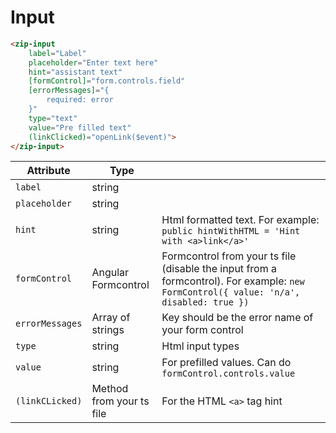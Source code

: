 # Input

```html
<zip-input
    label="Label"
    placeholder="Enter text here"
    hint="assistant text"
    [formControl]="form.controls.field"
    [errorMessages]="{
        required: error
    }"
    type="text" 
    value="Pre filled text"
    (linkClicked)="openLink($event)">
</zip-input>
```

| Attribute | Type |  |
|---|---|---|
|`label`|string||
|`placeholder`|string||
|`hint`|string| Html formatted text. For example: `public hintWithHTML = 'Hint with <a>link</a>'`|
|`formControl`| Angular Formcontrol | Formcontrol from your ts file (disable the input from a formcontrol). For example: `new FormControl({ value: 'n/a', disabled: true })`|
|`errorMessages`| Array of strings | Key should be the error name of your form control |
|`type`| string | Html input types |
|`value` | string | For prefilled values. Can do `formControl.controls.value` |
|`(linkCLicked)` | Method from your ts file | For the HTML `<a>` tag hint |
